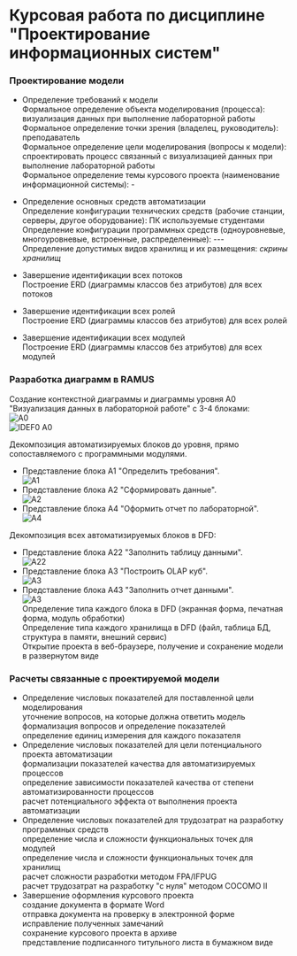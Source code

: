 # Курсовая работа по дисциплине "Проектирование информационных систем"  
### Проектирование модели
* Определение требований к модели  
 Формальное определение объекта моделирования (процесса): визуализация данных при выполнение лабораторной работы   
 Формальное определение точки зрения (владелец, руководитель): преподаватель  
 Формальное определение цели моделирования (вопросы к модели): спроектировать процесс связанный с визуализацией данных при выполнение лабораторной работы  
 Формальное определение темы курсового проекта (наименование информационной системы): -  

* Определение основных средств автоматизации  
 Определение конфигурации технических средств (рабочие станции, серверы, другое оборудование): ПК используемые студентами   
 Определение конфигурации программных средств (одноуровневые, многоуровневые, встроенные, распределенные): ---  
 Определение допустимых видов хранилищ и их размещения: *скрины хранилищ*    

* Завершение идентификации всех потоков  
Построение ERD (диаграммы классов без атрибутов) для всех потоков    
* Завершение идентификации всех ролей  
Построение ERD (диаграммы классов без атрибутов) для всех ролей  
* Завершение идентификации всех модулей  
Построение ERD (диаграммы классов без атрибутов) для всех модулей  

### Разработка диаграмм в RAMUS  
Создание контекстной диаграммы и диаграммы уровня A0 "Визуализация данных в лабораторной работе" c 3-4 блоками:  
![A0](https://github.com/AbakumtsevRoman/coursework/blob/master/Скрины%20программы/01_A0.png)  
![IDEF0 A0](https://github.com/AbakumtsevRoman/coursework/blob/master/Скрины%20программы/02_A0.png)  

Декомпозиция автоматизируемых блоков до уровня, прямо сопоставляемого с программными модулями.  
* Представление блока A1 "Определить требования".  
![A1](https://github.com/AbakumtsevRoman/coursework/blob/master/Скрины%20программы/03_A1.png)  
* Представление блока A2 "Сформировать данные".  
![A2](https://github.com/AbakumtsevRoman/coursework/blob/master/Скрины%20программы/04_A2.png)  
* Представление блока A4 "Оформить отчет по лабораторной".  
![A4](https://github.com/AbakumtsevRoman/coursework/blob/master/Скрины%20программы/07_A4.png)    

Декомпозиция всех автоматизируемых блоков в DFD:  
* Представление блока A22 "Заполнить таблицу данными".  
![A22](https://github.com/AbakumtsevRoman/coursework/blob/master/Скрины%20программы/05_A22.png)  
* Представление блока A3 "Построить OLAP куб".  
![A3](https://github.com/AbakumtsevRoman/coursework/blob/master/Скрины%20программы/06_A3.png)  
* Представление блока A43 "Заполнить отчет данными".  
![A3](https://github.com/AbakumtsevRoman/coursework/blob/master/Скрины%20программы/08_A43.png)  
Определение типа каждого блока в DFD (экранная форма, печатная форма, модуль обработки)  
Определение типа каждого хранилища в DFD (файл, таблица БД, структура в памяти, внешний сервис)  
Открытие проекта в веб-браузере, получение и сохранение модели в развернутом виде  

### Расчеты связанные с проектируемой модели
* Определение числовых показателей для поставленной цели моделирования  
уточнение вопросов, на которые должна ответить модель  
формализация вопросов и определение показателей  
определение единиц измерения для каждого показателя  
* Определение числовых показателей для цели потенциального проекта автоматизации  
формализации показателей качества для автоматизируемых процессов  
определение зависимости показателей качества от степени автоматизированности процессов  
расчет потенциального эффекта от выполнения проекта автоматизации  
* Определение числовых показателей для трудозатрат на разработку программных средств  
определение числа и сложности функциональных точек для модулей  
определение числа и сложности функциональных точек для хранилищ  
расчет сложности разработки методом FPA/IFPUG  
расчет трудозатрат на разработку "с нуля" методом COCOMO II  
* Завершение оформления курсового проекта  
создание документа в формате Word  
отправка документа на проверку в электронной форме  
исправление полученных замечаний  
сохранение курсового проекта в архиве  
представление подписанного титульного листа в бумажном виде  
